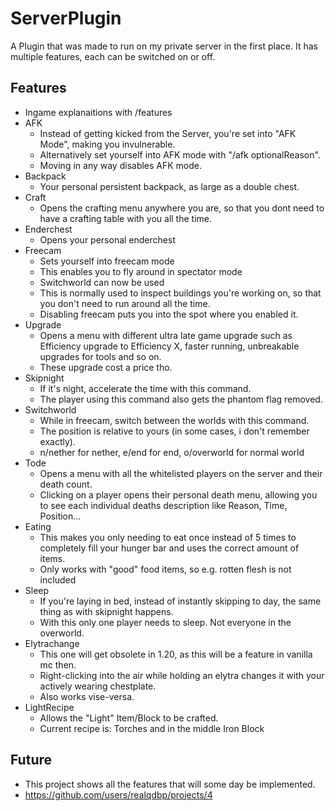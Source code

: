 # ServerPlugin
A Plugin that was made to run on my private server in the first place.
It has multiple features, each can be switched on or off.

## Features
 - Ingame explanaitions with /features
 - AFK
   - Instead of getting kicked from the Server, you're set into "AFK Mode", making you invulnerable.
   - Alternatively set yourself into AFK mode with "/afk optionalReason".
   - Moving in any way disables AFK mode.
 - Backpack
   - Your personal persistent backpack, as large as a double chest.
 - Craft
   - Opens the crafting menu anywhere you are, so that you dont need to have a crafting table with you all the time.
 - Enderchest
   - Opens your personal enderchest
 - Freecam
   - Sets yourself into freecam mode
   - This enables you to fly around in spectator mode
   - Switchworld can now be used
   - This is normally used to inspect buildings you're working on, so that you don't need to run around all the time.
   - Disabling freecam puts you into the spot where you enabled it.
 - Upgrade
   - Opens a menu with different ultra late game upgrade such as Efficiency upgrade to Efficiency X, faster running, unbreakable upgrades for tools and so on.
   - These upgrade cost a price tho.
 - Skipnight
   - If it's night, accelerate the time with this command.
   - The player using this command also gets the phantom flag removed.
 - Switchworld
   - While in freecam, switch between the worlds with this command.
   - The position is relative to yours (in some cases, i don't remember exactly).
   - n/nether for nether, e/end for end, o/overworld for normal world
 - Tode
   - Opens a menu with all the whitelisted players on the server and their death count.
   - Clicking on a player opens their personal death menu, allowing you to see each individual deaths description like Reason, Time, Position...
 - Eating
   - This makes you only needing to eat once instead of 5 times to completely fill your hunger bar and uses the correct amount of items.
   - Only works with "good" food items, so e.g. rotten flesh is not included
 - Sleep
   - If you're laying in bed, instead of instantly skipping to day, the same thing as with skipnight happens.
   - With this only one player needs to sleep. Not everyone in the overworld.
 - Elytrachange
   - This one will get obsolete in 1.20, as this will be a feature in vanilla mc then.
   - Right-clicking into the air while holding an elytra changes it with your actively wearing chestplate.
   - Also works vise-versa.
 - LightRecipe
   - Allows the "Light" Item/Block to be crafted.
   - Current recipe is: Torches and in the middle Iron Block

## Future
 - This project shows all the features that will some day be implemented.
 - https://github.com/users/realqdbp/projects/4